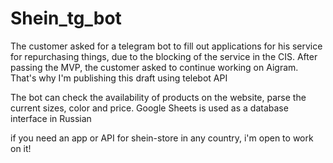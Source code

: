 # Shein_tg_bot
The customer asked for a telegram bot to fill out applications for his service for repurchasing things, due to the blocking of the service in the CIS. After passing the MVP, the customer asked to continue working on Aigram. That's why I'm publishing this draft using telebot API

The bot can check the availability of products on the website, parse the current sizes, color and price. 
Google Sheets is used as a database
interface in Russian


if you need an app or API for shein-store in any country, i'm open to work on it!
